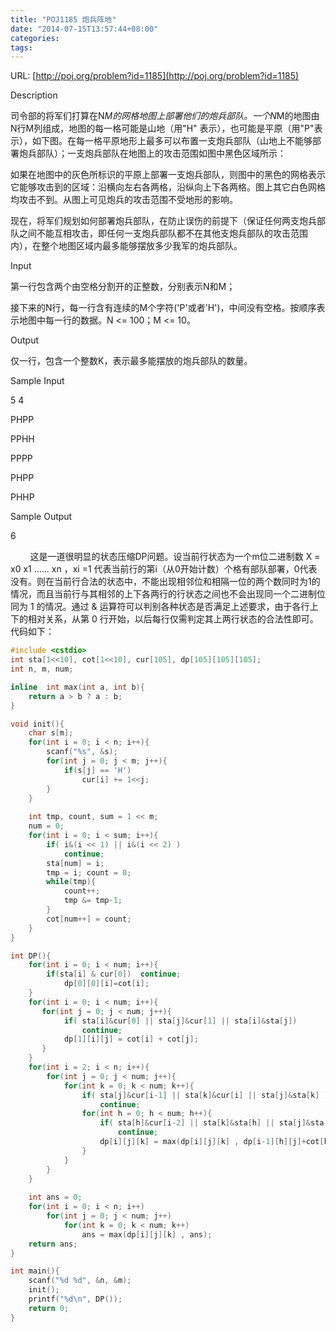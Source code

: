 ```yaml
---
title: "POJ1185 炮兵阵地"
date: "2014-07-15T13:57:44+08:00"
categories:
tags:
---
```


                                            
URL: [http://poj.org/problem?id=1185](http://poj.org/problem?id=1185)



Description



司令部的将军们打算在N*M的网格地图上部署他们的炮兵部队。一个N*M的地图由N行M列组成，地图的每一格可能是山地（用"H" 表示），也可能是平原（用"P"表示），如下图。在每一格平原地形上最多可以布置一支炮兵部队（山地上不能够部署炮兵部队）；一支炮兵部队在地图上的攻击范围如图中黑色区域所示： 





如果在地图中的灰色所标识的平原上部署一支炮兵部队，则图中的黑色的网格表示它能够攻击到的区域：沿横向左右各两格，沿纵向上下各两格。图上其它白色网格均攻击不到。从图上可见炮兵的攻击范围不受地形的影响。 

现在，将军们规划如何部署炮兵部队，在防止误伤的前提下（保证任何两支炮兵部队之间不能互相攻击，即任何一支炮兵部队都不在其他支炮兵部队的攻击范围内），在整个地图区域内最多能够摆放多少我军的炮兵部队。 

Input



第一行包含两个由空格分割开的正整数，分别表示N和M； 

接下来的N行，每一行含有连续的M个字符('P'或者'H')，中间没有空格。按顺序表示地图中每一行的数据。N <= 100；M <= 10。

Output



仅一行，包含一个整数K，表示最多能摆放的炮兵部队的数量。

Sample Input



5 4

PHPP

PPHH

PPPP

PHPP

PHHP

Sample Output


6


        这是一道很明显的状态压缩DP问题。设当前行状态为一个m位二进制数 X = x0 x1 …… xn ，xi =1 代表当前行的第i（从0开始计数）个格有部队部署，0代表没有。则在当前行合法的状态中，不能出现相邻位和相隔一位的两个数同时为1的情况，而且当前行与其相邻的上下各两行的行状态之间也不会出现同一个二进制位同为 1 的情况。通过 & 运算符可以判别各种状态是否满足上述要求，由于各行上下的相对关系，从第 0 行开始，以后每行仅需判定其上两行状态的合法性即可。代码如下：
```cpp
#include <cstdio>
int sta[1<<10], cot[1<<10], cur[105], dp[105][105][105];
int n, m, num;

inline  int max(int a, int b){
    return a > b ? a : b;
}

void init(){
    char s[m];
    for(int i = 0; i < n; i++){
        scanf("%s", &s);
        for(int j = 0; j < m; j++){
            if(s[j] == 'H')          
                cur[i] += 1<<j;   
        }
    }
    
    int tmp, count, sum = 1 << m;
    num = 0;
    for(int i = 0; i < sum; i++){
    	if( i&(i << 1) || i&(i << 2) )  
    	    continue;
        sta[num] = i;
        tmp = i; count = 0;
        while(tmp){
            count++;
            tmp &= tmp-1; 
        }
        cot[num++] = count;
    }
}

int DP(){
    for(int i = 0; i < num; i++){
        if(sta[i] & cur[0])  continue;
            dp[0][0][i]=cot[i];	
    }
    for(int i = 0; i < num; i++){
       for(int j = 0; j < num; j++){
            if( sta[i]&cur[0] || sta[j]&cur[1] || sta[i]&sta[j])  
            	continue;
            dp[1][i][j] = cot[i] + cot[j];
       }            
    }
    for(int i = 2; i < n; i++){
        for(int j = 0; j < num; j++){
            for(int k = 0; k < num; k++){
                if( sta[j]&cur[i-1] || sta[k]&cur[i] || sta[j]&sta[k] )
                    continue;
                for(int h = 0; h < num; h++){
                    if( sta[h]&cur[i-2] || sta[k]&sta[h] || sta[j]&sta[h] || !dp[i-1][h][j])
                        continue;
                    dp[i][j][k] = max(dp[i][j][k] , dp[i-1][h][j]+cot[k]);
                }
            }
        }
    }
    
    int ans = 0;
    for(int i = 0; i < n; i++) 
        for(int j = 0; j < num; j++)
            for(int k = 0; k < num; k++)
                ans = max(dp[i][j][k] , ans);
    return ans;
}

int main(){
    scanf("%d %d", &n, &m);
    init();
    printf("%d\n", DP());
    return 0;
}
```




